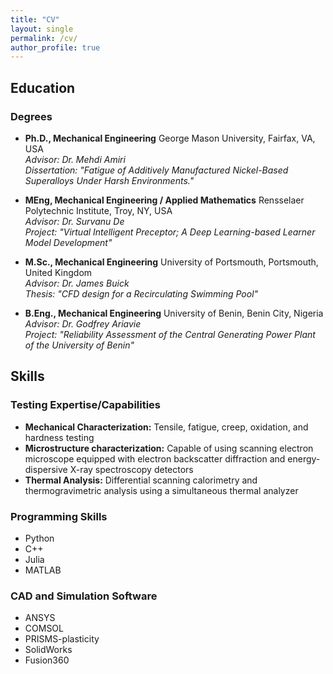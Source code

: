 ```yaml
---
title: "CV"
layout: single
permalink: /cv/
author_profile: true
---
```


<div class="cv-content-styled" markdown="1">

## Education

### Degrees

* **Ph.D., Mechanical Engineering** George Mason University, Fairfax, VA, USA  
    *Advisor: Dr. Mehdi Amiri*<br> 
    *Dissertation: "Fatigue of Additively Manufactured Nickel-Based Superalloys Under Harsh Environments."*

* **MEng, Mechanical Engineering / Applied Mathematics** Rensselaer Polytechnic Institute, Troy, NY, USA  
    *Advisor: Dr. Survanu De*<br>
    *Project: "Virtual Intelligent Preceptor; A Deep Learning-based Learner Model Development"*

* **M.Sc., Mechanical Engineering** University of Portsmouth, Portsmouth, United Kingdom  
    *Advisor: Dr. James Buick*<br> 
    *Thesis: "CFD design for a Recirculating Swimming Pool"*

* **B.Eng., Mechanical Engineering** University of Benin, Benin City, Nigeria  
    *Advisor: Dr. Godfrey Ariavie*<br>
    *Project: "Reliability Assessment of the Central Generating Power Plant of the University of Benin"*

## Skills

### Testing Expertise/Capabilities
* **Mechanical Characterization:** Tensile, fatigue, creep, oxidation, and hardness testing
* **Microstructure characterization:** Capable of using scanning electron microscope equipped with electron backscatter diffraction and energy-dispersive X-ray spectroscopy detectors
* **Thermal Analysis:** Differential scanning calorimetry and thermogravimetric analysis using a simultaneous thermal analyzer

### Programming Skills
* <i class="fab fa-python"></i> Python
* <i class="fas fa-file-code"></i> C++
* <i class="fas fa-file-code"></i> Julia
* <i class="fas fa-file-code"></i> MATLAB

### CAD and Simulation Software
* <i class="fa-brands fa-uncharted"></i> ANSYS
* <i class="fa-brands fa-uncharted"></i> COMSOL
* <i class="fa-brands fa-uncharted"></i> PRISMS-plasticity
* <i class="fa-brands fa-uncharted"></i> SolidWorks
* <i class="fa-brands fa-uncharted"></i> Fusion360

</div> 